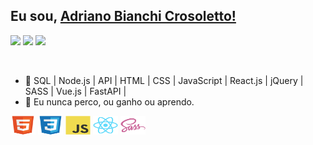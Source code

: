 ## Eu sou, [Adriano Bianchi Crosoletto!](#) 



<a href="https://www.linkedin.com/in/adriano-bianchi-crosoletto" target="_blank"><img src="https://img.shields.io/badge/-LinkedIn-%230077B5?style=for-the-badge&logo=linkedin&logoColor=white" target="_blank"></a> 
<a href = "mailto:adrianobianhi@gmail.com"><img src="https://img.shields.io/badge/-Gmail-%23333?style=for-the-badge&logo=gmail&logoColor=white" target="_blank"></a>
<a href="" target="_blank"><img src="https://img.shields.io/badge/Discord-7289DA?style=for-the-badge&logo=discord&logoColor=white" target="_blank"></a>

<br />


- 🚀  SQL | Node.js | API | HTML | CSS | JavaScript | React.js | jQuery | SASS | Vue.js | FastAPI |
- 🏁 Eu nunca perco, ou ganho ou aprendo.


<div style="display: inline_block">

  <img align="center" alt="Adriano-HTML" height="30" width="40" src="https://raw.githubusercontent.com/devicons/devicon/master/icons/html5/html5-original.svg">
  <img align="center" alt="Adriano-CSS" height="30" width="40" src="https://raw.githubusercontent.com/devicons/devicon/master/icons/css3/css3-original.svg">
  <img align="center"  alt="Adriano-JS" height="30" width="40" src="https://raw.githubusercontent.com/devicons/devicon/master/icons/javascript/javascript-original.svg">
  <img align="center"  alt="Adriano-JS" height="30" width="40" src="https://raw.githubusercontent.com/devicons/devicon/master/icons/react/react-original.svg">
  <img align="center"  alt="Adriano-JS" height="30" width="40" src="https://raw.githubusercontent.com/devicons/devicon/master/icons/sass/sass-original.svg">
  
  

</div>

<br/>







